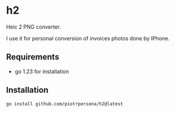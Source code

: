 # h2

Heic 2 PNG converter.

I use it for personal conversion of invoices photos done by IPhone.

## Requirements

- go 1.23 for installation

## Installation

```sh
go install github.com/piotrpersona/h2@latest
```

